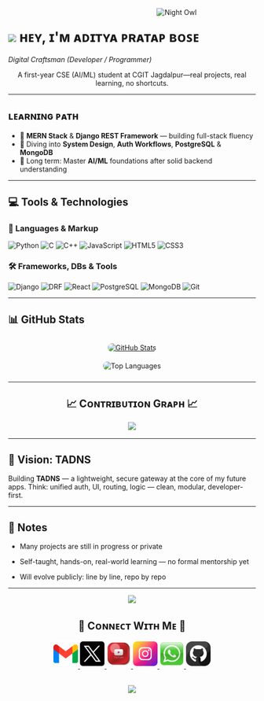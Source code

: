 <!-- Banner (add your own banner.png in repo root) -->
<!-- ![Banner](./.png) -->

<!-- Night Owl image -->
<div>
  <img align="right" width="40%" src="https://owlbertsio-resized.s3.amazonaws.com/Popper.psd.full.png" alt="Night Owl"/>
</div>

<!-- Header -->
# <img src="https://emojis.slackmojis.com/emojis/images/1531849430/4246/blob-sunglasses.gif?1531849430" width="30"/> ʜᴇʏ, ɪ'ᴍ ᴀᴅɪᴛʏᴀ ᴘʀᴀᴛᴀᴘ ʙᴏꜱᴇ  
*Digital Craftsman (Developer / Programmer)*  

<p align="center">
  A first-year CSE (AI/ML) student at CGIT Jagdalpur—real projects, real learning, no shortcuts.
</p>

---
<!-- Profile Count Badge
<p align="left">
  <img src="https://komarev.com/ghpvc/?username=Aditya-Pratap-Bose&label=Profile%20views&color=770677&style=for-the-badge&logo=star" alt="Kiran1689" style="padding-right:20px;" />
</p>

--- -->

<!-- Learning Path -->
## ʟᴇᴀʀɴɪɴɢ ᴘᴀᴛʜ
- 🚀 **MERN Stack** & **Django REST Framework** — building full-stack fluency  
- 🧩 Diving into **System Design**, **Auth Workflows**, **PostgreSQL** & **MongoDB**  
- 🔭 Long term: Master **AI/ML** foundations after solid backend understanding

---










## 💻 Tools & Technologies

### 🔧 Languages & Markup  
<p>
  <img src="https://img.shields.io/badge/Python-3776AB?style=for-the-badge&logo=python&logoColor=white" alt="Python" />
  <img src="https://img.shields.io/badge/C-00599C?style=for-the-badge&logo=c&logoColor=white" alt="C" />
  <img src="https://img.shields.io/badge/C++-00599C?style=for-the-badge&logo=c%2B%2B&logoColor=white" alt="C++" />
  <img src="https://img.shields.io/badge/JavaScript-F7DF1E?style=for-the-badge&logo=javascript&logoColor=black" alt="JavaScript" />
  <img src="https://img.shields.io/badge/HTML5-E34F26?style=for-the-badge&logo=html5&logoColor=white" alt="HTML5" />
  <img src="https://img.shields.io/badge/CSS3-1572B6?style=for-the-badge&logo=css3&logoColor=white" alt="CSS3" />
</p>

### 🛠 Frameworks, DBs & Tools  
<p>
  <img src="https://img.shields.io/badge/Django-092E20?style=for-the-badge&logo=django&logoColor=white" alt="Django" />
  <img src="https://img.shields.io/badge/Django%20REST%20Framework-3.12.4-blue?style=for-the-badge&logo=django&logoColor=white" alt="DRF" />
  <img src="https://img.shields.io/badge/React-20232A?style=for-the-badge&logo=react&logoColor=61DAFB" alt="React" />
  <img src="https://img.shields.io/badge/PostgreSQL-336791?style=for-the-badge&logo=postgresql&logoColor=white" alt="PostgreSQL" />
  <img src="https://img.shields.io/badge/MongoDB-47A248?style=for-the-badge&logo=mongodb&logoColor=white" alt="MongoDB" />
  <img src="https://img.shields.io/badge/Git-F05032?style=for-the-badge&logo=git&logoColor=white" alt="Git" />
</p>















---

## 📊 GitHub Stats

<div style="display: flex; flex-wrap: wrap; justify-content: center; gap: 20px; padding: 10px; border-radius: 8px;">
  
  <div style="flex: 1 1 300px; max-width: 500px; text-align: center;">
    <a href="https://github.com/Aditya-Pratap-Bose" target="_blank">
      <img
        src="https://github-readme-stats.vercel.app/api?username=Aditya-Pratap-Bose&count_private=true&show_icons=true&theme=nightowl&hide=prs,prs_merged,reviews&bg_color=0,000000,441350&title_color=c56a90&text_color=ffffff"
        alt="GitHub Stats"
        height="180"
        style="border-radius: 8px; width: 100%; max-width: 100%;"
      />
    </a>
  </div>

  <div style="flex: 1 1 300px; max-width: 500px; text-align: center;">
    <img
      src="https://github-readme-stats.vercel.app/api/top-langs/?username=Aditya-Pratap-Bose&layout=compact&theme=nightowl&bg_color=0,000000,441350&title_color=c56a90&text_color=ffffff"
      alt="Top Languages"
      height="180"
      style="border-radius: 8px; width: 100%; max-width: 100%;"
    />
  </div>

</div>


---
<h2 align="center">📈 Cᴏɴᴛʀɪʙᴜᴛɪᴏɴ Gʀᴀᴘʜ 📈</h2>
<div align="center">
    <img src="https://github-readme-activity-graph.vercel.app/graph?username=Aditya-Pratap-Bose&bg_color=none&&color=ffffff&line=c56a90&point=ffeb95&area=false&hide_border=false" border-radius="15">
</div>

---




## 🔭 Vision: TADNS
Building **TADNS** — a lightweight, secure gateway at the core of my future apps. Think: unified auth, UI, routing, logic — clean, modular, developer-first.

---

## 📌 Notes
- Many projects are still in progress or private  
- Self-taught, hands-on, real-world learning — no formal mentorship yet  

- Will evolve publicly: line by line, repo by repo

---


































<!--STARTS_HERE_QUOTE_CARD-->
<p align="center">
    <img src="https://readme-daily-quotes.vercel.app/api?author=Aditya&quote=No%20aiming%20to%20impress%20%E2%80%94%20just%20to%20improve&theme=dark&bg_color=220a28&author_color=ffeb95&accent_color=c56a90">
</p>
<!--ENDS_HERE_QUOTE_CARD-->





































<!--Contact Section--> 

<h2 align="center">🤝 Cᴏɴɴᴇᴄᴛ Wɪᴛʜ Mᴇ 🤝 </h2>
<div align="center">
  
<a href="mailto:tadns999@gmail.com" target="_blank">
<img src="./gmail.png" width=50 height=50 alt="tadns999@gmail.com" style="margin-bottom: 5px;" />
</a>

<a href="https://x.com/Aditya8k1" target="_blank">
<img src="./X.png" width=50 height=50 alt="Aditya8k1" style="margin-bottom: 5px;" />
</a>

<a href="https://www.youtube.com/@adityapratapbose8k1" target="_blank">
<img src="./youtube.png" width=50 height=50 alt="adityapratapbose8k1" style="margin-bottom: 5px;" />
</a>

<a href="https://www.instagram.com/adityapratapbose8k1" target="_blank">
<img src="./instagram.png" width=50 height=50 alt="adityapratapbose8k1" style="margin-bottom: 5px;" />
</a>

<a href="https://whatsapp.com/channel/0029Vb5ai0k9mrGg8E1OmI1K" target="_blank">
<img src="./whatsapp.png" width=50 height=50 alt="whatsapp channel" style="margin-bottom: 5px;" />
</a>

<a href="https://www.github.com/Aditya-Pratap-Bose" target="_blank">
<img src="./github.png" width=50 height=50 alt="Aditya-Pratap-Bose" style="margin-bottom: 5px;" />
</a>

<!-- <a href="#" target="_blank">
<img src="./linkedin.png" width=50 height=50 alt="linkedin" style="margin-bottom: 5px;" />
</a> -->
</div>
<br/>

<!--Buy me a coffee-->
<!-- <div align="center">
<a href="#" target="_blank"><img src="https://cdn.buymeacoffee.com/buttons/v2/default-yellow.png" alt="Buy Me A Coffee" style="height: 40px !important;width: 200px !important;" ></a>
</div> -->


<!--Footer--> 
<p align="center">
  <img src="https://capsule-render.vercel.app/api?type=waving&color=gradient&height=65&section=footer"/>
</p>
